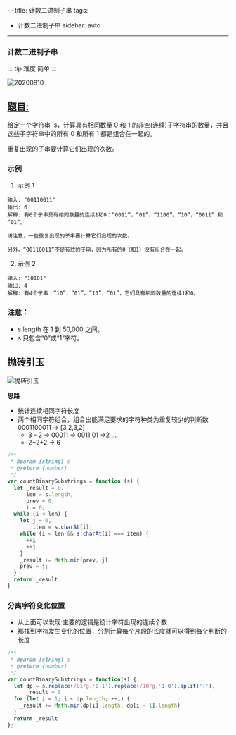 --
title: 计数二进制子串
tags:
  - 计数二进制子串
sidebar: auto
---

### 计数二进制子串

::: tip 难度
简单
:::

![20200810](http://qiniu.gaowenju.com/leecode/banner/20200810.jpg)

## [题目:](https://leetcode-cn.com/problems/count-binary-substrings/)

给定一个字符串  s，计算具有相同数量 0 和 1 的非空(连续)子字符串的数量，并且这些子字符串中的所有 0 和所有 1 都是组合在一起的。

重复出现的子串要计算它们出现的次数。

### 示例

1. 示例 1

```
输入: "00110011"
输出: 6
解释: 有6个子串具有相同数量的连续1和0：“0011”，“01”，“1100”，“10”，“0011” 和 “01”。

请注意，一些重复出现的子串要计算它们出现的次数。

另外，“00110011”不是有效的子串，因为所有的0（和1）没有组合在一起。
```

2. 示例 2

```
输入: "10101"
输出: 4
解释: 有4个子串：“10”，“01”，“10”，“01”，它们具有相同数量的连续1和0。
```

### 注意：

- s.length 在 1 到 50,000 之间。
- s 只包含“0”或“1”字符。

## 抛砖引玉

![抛砖引玉](http://qiniu.gaowenju.com/leecode/20200810.png)

**思路**

- 统计连续相同字符长度
- 两个相同字符组合，组合出能满足要求的字符种类为重复较少的判断数
  0001100011 -> [3,2,3,2]
  - 3 - 2 -> 00011 -> 0011 01 ->2
  ...
  - 2+2+2 -> 6

```javascript
/**
 * @param {string} s
 * @return {number}
 */
var countBinarySubstrings = function (s) {
  let _result = 0,
      len = s.length,
      prev = 0,
      i = 0;
  while (i < len) {
    let j = 0,
        item = s.charAt(i);
    while (i < len && s.charAt(i) === item) {
      ++i
      ++j
    }
    _result += Math.min(prev, j)
    prev = j;
  }
  return _result
}
```

### 分离字符变化位置

- 从上面可以发现:主要的逻辑是统计字符出现的连续个数
- 那找到字符发生变化的位置，分割计算每个片段的长度就可以得到每个判断的长度 

```javascript
/**
 * @param {string} s
 * @return {number}
 */
var countBinarySubstrings = function(s) {
  let dp = s.replace(/01/g,'0|1').replace(/10/g,'1|0').split('|'),
      _result = 0
  for (let i = 1; i < dp.length; ++i) {
    _result += Math.min(dp[i].length, dp[i - 1].length)
  }
  return _result
};
```